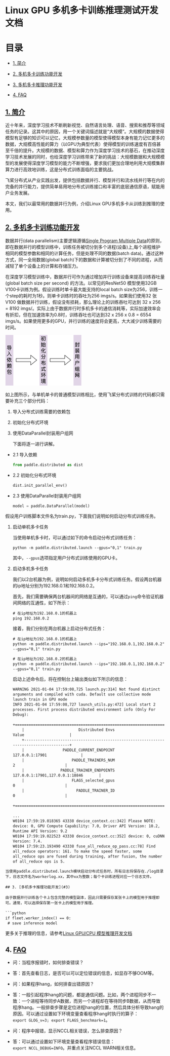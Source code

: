 # Linux GPU 多机多卡训练推理测试开发文档

# 

# 目录

- [1. 简介](#1)

- [2. 多机多卡训练功能开发](#2)

- [3. 多机多卡推理功能开发](#3)

- [4. FAQ](#4)

## [1. 简介](#1)

  近十年来，深度学习技术不断刷新视觉、自然语言处理、语音、搜索和推荐等领域任务的记录。这其中的原因，用一个关键词描述就是“大规模”。大规模的数据使得模型有足够的知识可以记忆，大规模参数量的模型使得模型本身有能力记忆更多的数据，大规模高性能的算力（以GPU为典型代表）使得模型的训练速度有百倍甚至千倍的提升。大规模的数据、模型和算力作为深度学习技术的基石，在推动深度学习技术发展的同时，也给深度学习训练带来了新的挑战：大规模数据和大规模模型的发展使得深度学习模型的能力不断增强，要求我们更加合理地利用大规模集群算力进行高效地训练，这是分布式训练面临的主要挑战。

  飞桨分布式从产业实践出发，提供包括数据并行、模型并行和流水线并行等在内的完备的并行能力，提供简单易用地分布式训练接口和丰富的底层通信原语，赋能用户业务发展。

  本文，我们以最常用的数据并行为例，介绍Linux GPU多机多卡从训练到推理的使用。

## [2. 多机多卡训练功能开发](#2)

  数据并行(data parallelism)主要逻辑遵循[Single Program Multiple Data](https://en.wikipedia.org/wiki/SPMD)的原则，即在数据并行的模型训练中，训练任务被切分到多个进程(设备)上,每个进程维护相同的模型参数和相同的计算任务，但是处理不同的数据(batch data)。通过这种方式，同一全局数据(global batch)下的数据和计算被切分到了不同的进程，从而减轻了单个设备上的计算和存储压力。

  在深度学习模型训练中，数据并行可作为通过增加并行训练设备来提高训练吞吐量(global batch size per second) 的方法。以常见的ResNet50 模型使用32GB V100卡训练为例。假设训练时单卡最大能支持的local batch size为256，训练一个step的耗时为1秒。则单卡训练时的吞吐为256 imgs/s。如果我们使用32 张V100 做数据并行训练，假设没有损耗，那么理论上的训练吞吐可达到 32 x 256 = 8192 imgs/。实际上由于数据并行时多机多卡的通信消耗等，实际加速效率会有折扣，但在加速效率为0.8时，训练吞吐也可达到32 x 256 x 0.8 = 6554 imgs/s。如果使用更多的GPU，并行训练的速度将会更高，大大减少训练需要的时间。

<img src="images/data_parallel.png" title="" alt="" data-align="center">

  如上图所示，与单机单卡的普通模型训练相比，使用飞桨分布式训练的代码都只需要补充三个部分代码：

1. 导入分布式训练需要的依赖包

2. 初始化分布式环境

3. 使用DataParallel封装用户组网
   
   下面将逐一进行讲解。
- 2.1 导入依赖
  
  ```python
  from paddle.distributed as dist
  ```

- 2.2 初始化分布式环境
  
  ```python
  dist.init_parallel_env()
  ```

- 2.3 使用DataParallel封装用户组网
  
  ```python
  model = paddle.DataParallel(model)
  ```

假设用户训练脚本文件名为train.py，下面我们说明如何启动分布式训练任务。

1. 启动单机多卡任务
   
   当使用单机多卡时，可以通过如下的命令启动分布式训练任务：
   
   ```shell
   python -m paddle.distributed.launch --gpus="0,1" train.py
   ```
   
   其中，``--gpus``选项指定用户分布式训练使用的GPU卡。

2. 启动多机多卡任务
   
   我们以2台机器为例，说明如何启动多机多卡分布式训练任务。假设两台机器的ip地址分别为192.168.0.1和192.168.0.2。
   
   首先，我们需要确保两台机器间的网络是互通的，可以通过``ping``命令验证机器间网络的互通性，如下所示：
   
   ```shell
   # 在ip地址为192.168.0.1的机器上
   ping 192.168.0.2
   ```
   
   接着，我们分别在两台机器上启动分布式任务：
   
   ```shell
   # 在ip地址为192.168.0.1的机器上
   python -m paddle.distributed.launch --ips="192.168.0.1,192.168.0.2" --gpus="0,1" train.py
   ```
   
   ```shell
   # 在ip地址为192.168.0.2的机器上
   python -m paddle.distributed.launch --ips="192.168.0.1,192.168.0.2" --gpus="0,1" train.py
   ```
   
   启动上述命令后，将在控制台上输出类似如下所示的信息：
   
   ```shell
   WARNING 2021-01-04 17:59:08,725 launch.py:314] Not found distinct arguments and compiled with cuda. Default use collective mode
   launch train in GPU mode
   INFO 2021-01-04 17:59:08,727 launch_utils.py:472] Local start 2 processes. First process distributed environment info (Only For Debug):
       +=======================================================================================+
       |                        Distributed Envs                      Value                    |
       +---------------------------------------------------------------------------------------+
       |                 PADDLE_CURRENT_ENDPOINT                 127.0.0.1:17901               |
       |                     PADDLE_TRAINERS_NUM                        2                      |
       |                PADDLE_TRAINER_ENDPOINTS         127.0.0.1:17901,127.0.0.1:18846       |
       |                     FLAGS_selected_gpus                        0                      |
       |                       PADDLE_TRAINER_ID                        0                      |
       +=======================================================================================+
   
   ...
   W0104 17:59:19.018365 43338 device_context.cc:342] Please NOTE: device: 0, GPU Compute Capability: 7.0, Driver API Version: 10.2, Runtime API Version: 9.2
   W0104 17:59:19.022523 43338 device_context.cc:352] device: 0, cuDNN Version: 7.4.
   W0104 17:59:23.193490 43338 fuse_all_reduce_op_pass.cc:78] Find all_reduce operators: 161. To make the speed faster, some all_reduce ops are fused during training, after fusion, the number of all_reduce ops is 5.

```
当使用paddle.distributed.launch模块启动分布式任务时，所有日志将保存在./log目录下，日志文件名为workerlog.xx，其中xx为整数；每个卡训练进程对应一个日志文件。

## 3. [多机多卡推理功能开发](#3)

由于数据并行训练各个卡上包含完整的模型副本，因此只需要保存某张卡上的模型用于推理即可。通常，可以选择保存第一张卡上的模型用于推理。

```python
if fleet.worker_index() == 0:
 # save inference model
```

更多关于推理的信息，请参考[Linux GPU/CPU 模型推理开发文档](../train_infer_python/infer_python.md)

## 4. [FAQ](#4)

- 问：当程序报错时，如何排查错误？

- 答：首先查看日志，是否可以可以定位错误的信息，如显存不够OOM等。

- 问：如果程序hang，如何排查出错原因？

- 答：一般引起程序hang的问题，都是通信问题。比如，两个进程同步不一致：一个进程等待同步A数据，而另一个进程却在等待同步B数据，从而导致程序hang。一般排查步骤是定位进程hang的位置，然后具体分析导致hang的原因。可以通过设置如下环境变量查看程序hang时执行的算子：`export GLOG_v=3; export FLAGS_benchmark=1`。

- 问：程序中报错，显示NCCL相关错误，怎么排查原因？

- 答：可以通过设置如下环境变量查看程序错误信息：`export NCCL_DEBUG=INFO`。并重点关注NCCL WARN相关信息。
